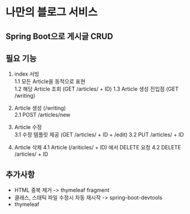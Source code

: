 # 나만의 블로그 서비스

## Spring Boot으로 게시글 CRUD

## 필요 기능

1. index 서빙  
    1.1 모든 Article을 동적으로 표현  
    1.2 해당 Article 조회 (GET /articles/ + ID)
    1.3 Article 생성 진입점 (GET /writing) 
2. Article 생성 (/writing)  
    2.1 POST /articles/new
    
3. Article 수정  
    3.1 수정 템플릿 제공 (GET /articles/ + ID + /edit)
    3.2 PUT /articles/ + ID
    
4. Article 삭제
    4.1 Article (/ariticles/ + ID) 에서 DELETE 요청
    4.2 DELETE /articles/ + ID
    
## 추가사항

- HTML 중복 제거 -> thymeleaf fragment
- 클래스, 스태틱 파일 수정시 자동 재시작 -> spring-boot-devtools
- thymeleaf